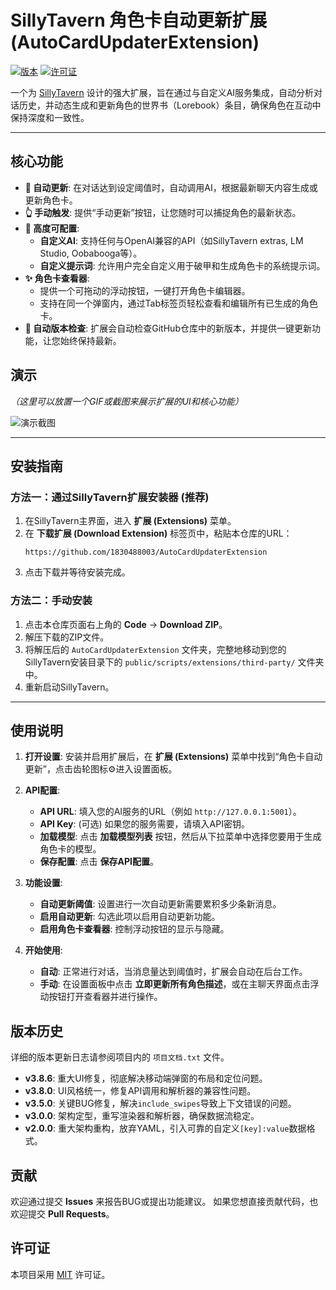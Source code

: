 # SillyTavern 角色卡自动更新扩展 (AutoCardUpdaterExtension)

[![版本](https://img.shields.io/badge/version-3.8.6-blue.svg)](manifest.json)
[![许可证](https://img.shields.io/badge/license-MIT-green.svg)](LICENSE)

一个为 [SillyTavern](https://github.com/SillyTavern/SillyTavern) 设计的强大扩展，旨在通过与自定义AI服务集成，自动分析对话历史，并动态生成和更新角色的世界书（Lorebook）条目，确保角色在互动中保持深度和一致性。

---

## 核心功能

-   **🤖 自动更新**: 在对话达到设定阈值时，自动调用AI，根据最新聊天内容生成或更新角色卡。
-   **👆 手动触发**: 提供“手动更新”按钮，让您随时可以捕捉角色的最新状态。
-   **🔧 高度可配置**:
    -   **自定义AI**: 支持任何与OpenAI兼容的API（如SillyTavern extras, LM Studio, Oobabooga等）。
    -   **自定义提示词**: 允许用户完全自定义用于破甲和生成角色卡的系统提示词。
-   **✨ 角色卡查看器**:
    -   提供一个可拖动的浮动按钮，一键打开角色卡编辑器。
    -   支持在同一个弹窗内，通过Tab标签页轻松查看和编辑所有已生成的角色卡。
-   **🔄 自动版本检查**: 扩展会自动检查GitHub仓库中的新版本，并提供一键更新功能，让您始终保持最新。

## 演示

*（这里可以放置一个GIF或截图来展示扩展的UI和核心功能）*

![演示截图](https://user-images.githubusercontent.com/your-id/your-image.png)

---

## 安装指南

### 方法一：通过SillyTavern扩展安装器 (推荐)

1.  在SillyTavern主界面，进入 **扩展 (Extensions)** 菜单。
2.  在 **下载扩展 (Download Extension)** 标签页中，粘贴本仓库的URL：
    ```
    https://github.com/1830488003/AutoCardUpdaterExtension
    ```
3.  点击下载并等待安装完成。

### 方法二：手动安装

1.  点击本仓库页面右上角的 **Code** -> **Download ZIP**。
2.  解压下载的ZIP文件。
3.  将解压后的 `AutoCardUpdaterExtension` 文件夹，完整地移动到您的SillyTavern安装目录下的 `public/scripts/extensions/third-party/` 文件夹中。
4.  重新启动SillyTavern。

---

## 使用说明

1.  **打开设置**: 安装并启用扩展后，在 **扩展 (Extensions)** 菜单中找到“角色卡自动更新”，点击齿轮图标⚙️进入设置面板。

2.  **API配置**:
    -   **API URL**: 填入您的AI服务的URL（例如 `http://127.0.0.1:5001`）。
    -   **API Key**: (可选) 如果您的服务需要，请填入API密钥。
    -   **加载模型**: 点击 **加载模型列表** 按钮，然后从下拉菜单中选择您要用于生成角色卡的模型。
    -   **保存配置**: 点击 **保存API配置**。

3.  **功能设置**:
    -   **自动更新阈值**: 设置进行一次自动更新需要累积多少条新消息。
    -   **启用自动更新**: 勾选此项以启用自动更新功能。
    -   **启用角色卡查看器**: 控制浮动按钮的显示与隐藏。

4.  **开始使用**:
    -   **自动**: 正常进行对话，当消息量达到阈值时，扩展会自动在后台工作。
    -   **手动**: 在设置面板中点击 **立即更新所有角色描述**，或在主聊天界面点击浮动按钮打开查看器并进行操作。

## 版本历史

详细的版本更新日志请参阅项目内的 `项目文档.txt` 文件。

-   **v3.8.6**: 重大UI修复，彻底解决移动端弹窗的布局和定位问题。
-   **v3.8.0**: UI风格统一，修复API调用和解析器的兼容性问题。
-   **v3.5.0**: 关键BUG修复，解决`include_swipes`导致上下文错误的问题。
-   **v3.0.0**: 架构定型，重写渲染器和解析器，确保数据流稳定。
-   **v2.0.0**: 重大架构重构，放弃YAML，引入可靠的自定义`[key]:value`数据格式。

## 贡献

欢迎通过提交 **Issues** 来报告BUG或提出功能建议。
如果您想直接贡献代码，也欢迎提交 **Pull Requests**。

## 许可证

本项目采用 [MIT](LICENSE) 许可证。
